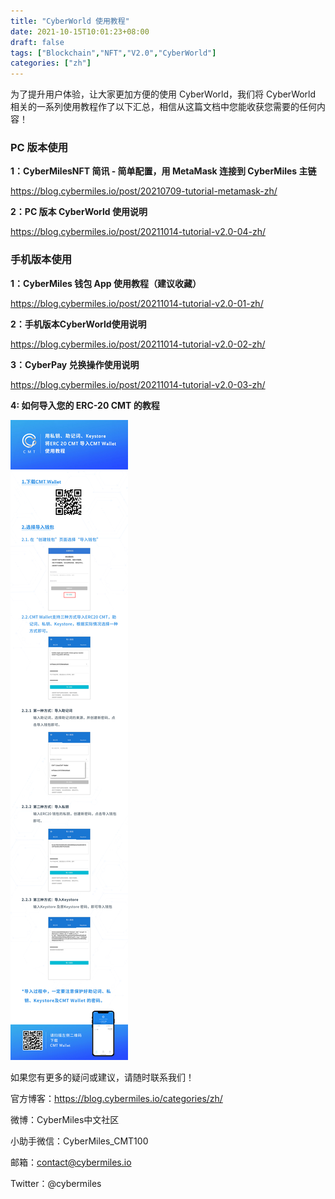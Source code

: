 ```yaml
---
title: "CyberWorld 使用教程"
date: 2021-10-15T10:01:23+08:00
draft: false
tags: ["Blockchain","NFT","V2.0","CyberWorld"]
categories: ["zh"]
---
```


为了提升用户体验，让大家更加方便的使用 CyberWorld，我们将 CyberWorld 相关的一系列使用教程作了以下汇总，相信从这篇文档中您能收获您需要的任何内容！

### PC 版本使用

**1：CyberMilesNFT 简讯 - 简单配置，用 MetaMask 连接到 CyberMiles 主链**

https://blog.cybermiles.io/post/20210709-tutorial-metamask-zh/

**2：PC 版本 CyberWorld 使用说明**

https://blog.cybermiles.io/post/20211014-tutorial-v2.0-04-zh/

### 手机版本使用

**1：CyberMiles 钱包 App 使用教程（建议收藏）**

https://blog.cybermiles.io/post/20211014-tutorial-v2.0-01-zh/

**2：手机版本CyberWorld使用说明**

https://blog.cybermiles.io/post/20211014-tutorial-v2.0-02-zh/

**3：CyberPay 兑换操作使用说明**

https://blog.cybermiles.io/post/20211014-tutorial-v2.0-03-zh/

**4: 如何导入您的 ERC-20 CMT 的教程**

![](/images/20211015-erc20-tutorial-zh.jpg)

如果您有更多的疑问或建议，请随时联系我们！

官方博客：https://blog.cybermiles.io/categories/zh/

微博：CyberMiles中文社区

小助手微信：CyberMiles_CMT100

邮箱：[contact@cybermiles.io](mailto:contact@cybermiles.io)

Twitter：@cybermiles
